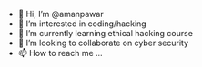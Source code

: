 - 👋 Hi, I’m @amanpawar
- 👀 I’m interested in coding/hacking
- 🌱 I’m currently learning ethical hacking course
- 💞️ I’m looking to collaborate on cyber security
- 📫 How to reach me ...

<!---
Spyhacker93/Spyhacker93 is a ✨ special ✨ repository because its `README.md` (this file) appears on your GitHub profile.
You can click the Preview link to take a look at your changes.
--->
